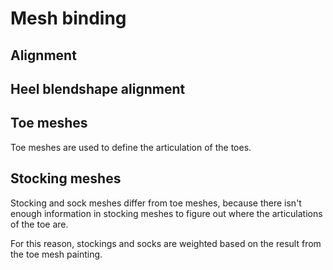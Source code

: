 ﻿---
sidebar_position: 1
unlisted: true
---

# Mesh binding

## Alignment

## Heel blendshape alignment

## Toe meshes

Toe meshes are used to define the articulation of the toes.

## Stocking meshes

Stocking and sock meshes differ from toe meshes, because there isn't enough information in stocking meshes to figure out where the articulations of the toe are.

For this reason, stockings and socks are weighted based on the result from the toe mesh painting.
